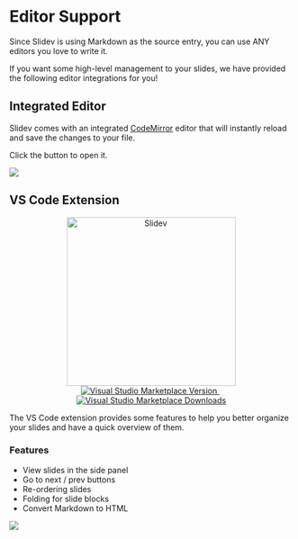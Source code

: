 # Editor Support

Since Slidev is using Markdown as the source entry, you can use ANY editors you love to write it.

If you want some high-level management to your slides, we have provided the following editor integrations for you!

## Integrated Editor

Slidev comes with an integrated [CodeMirror](https://codemirror.net/) editor that will instantly reload and save the changes to your file.

Click the <carbon-edit class="inline-icon-btn"/> button to open it.

![](/screenshots/integrated-editor.png)

## VS Code Extension

<p align="center">
    <a href="https://github.com/slidevjs/slidev" target="_blank">
        <img src="https://cdn.jsdelivr.net/gh/slidevjs/slidev/assets/logo-for-vscode.png" alt="Slidev" width="300"/>
    </a>
    <br>
    <a href="https://marketplace.visualstudio.com/items?itemName=antfu.slidev" target="__blank">
        <img src="https://img.shields.io/visual-studio-marketplace/v/antfu.slidev.svg?color=4EC5D4&amp;label=VS%20Code%20Marketplace&logo=visual-studio-code" alt="Visual Studio Marketplace Version" />
    </a>
    &nbsp;
    <a href="https://marketplace.visualstudio.com/items?itemName=antfu.slidev" target="__blank">
        <img src="https://img.shields.io/visual-studio-marketplace/d/antfu.slidev.svg?color=2B90B6" alt="Visual Studio Marketplace Downloads" />
    </a>
</p>

The VS Code extension provides some features to help you better organize your slides and have a quick overview of them.

### Features

- View slides in the side panel
- Go to next / prev buttons
- Re-ordering slides
- Folding for slide blocks
- Convert Markdown to HTML

![](https://user-images.githubusercontent.com/11247099/116809994-cc2caa00-ab73-11eb-879f-60585747c3c9.png)

<Tweet id="1395333405345148930" />
